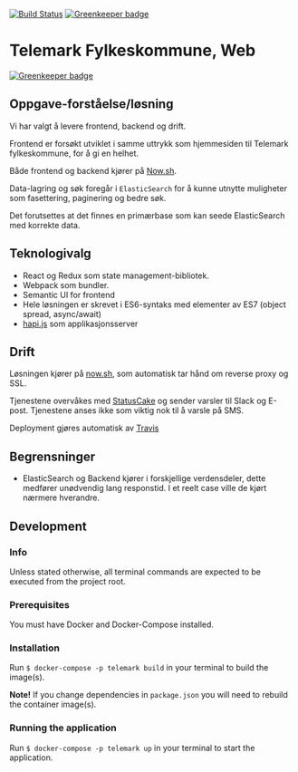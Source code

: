 [![Build Status](https://travis-ci.org/vangenplotz/tfk-ansattesok-frontend.svg?branch=master)](https://travis-ci.org/vangenplotz/tfk-ansattesok-frontend)
[![Greenkeeper badge](https://badges.greenkeeper.io/vangenplotz/tfk-ansattesok-frontend.svg)](https://greenkeeper.io/)

# Telemark Fylkeskommune, Web

[![Greenkeeper badge](https://badges.greenkeeper.io/vangenplotz/tfk-ansattesok-frontend.svg)](https://greenkeeper.io/)

## Oppgave-forståelse/løsning
Vi har valgt å levere frontend, backend og drift.

Frontend er forsøkt utviklet i samme uttrykk som hjemmesiden til Telemark fylkeskommune, for å gi en helhet.

Både frontend og backend kjører på [Now.sh](https://now.sh). 

Data-lagring og søk foregår i `ElasticSearch` for å kunne utnytte muligheter som fasettering, paginering og bedre søk. 

Det forutsettes at det finnes en primærbase som kan seede ElasticSearch med korrekte data.


## Teknologivalg

* React og Redux som state management-bibliotek.
* Webpack som bundler.
* Semantic UI for frontend
* Hele løsningen er skrevet i ES6-syntaks med elementer av ES7 (object spread, async/await)
* [hapi.js](https://hapijs.com/) som applikasjonsserver

## Drift

Løsningen kjører på [now.sh](https://now.sh), som automatisk tar hånd om reverse proxy og SSL.

Tjenestene overvåkes med [StatusCake](https://statuscake.com) og sender varsler til Slack og E-post. Tjenestene anses ikke som viktig nok til å varsle på SMS.

Deployment gjøres automatisk av [Travis](https://travis-ci.org)

## Begrensninger
* ElasticSearch og Backend kjører i forskjellige verdensdeler, dette medfører unødvendig lang responstid. 
I et reelt case ville de kjørt nærmere hverandre.

## Development

### Info
Unless stated otherwise, all terminal commands are expected to be executed from the project root.

### Prerequisites
You must have Docker and Docker-Compose installed.

### Installation
Run `$ docker-compose -p telemark build` in your terminal to build the image(s).

**Note!** If you change dependencies in `package.json` you will need to rebuild the container image(s).

### Running the application

Run `$ docker-compose -p telemark up` in your terminal to start the application.